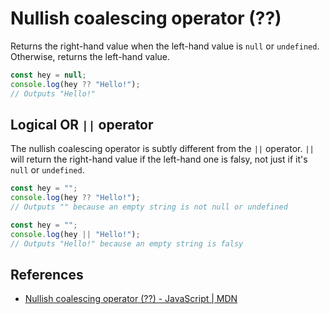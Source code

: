 # Nullish coalescing operator (??)

Returns the right-hand value when the left-hand value is `null` or `undefined`. Otherwise, returns the left-hand value.

```javascript
const hey = null;
console.log(hey ?? "Hello!");
// Outputs "Hello!"
```

## Logical OR `||` operator

The nullish coalescing operator is subtly different from the `||` operator. `||` will return the right-hand value if the left-hand one is falsy, not just if it's `null` or `undefined`.

```javascript
const hey = "";
console.log(hey ?? "Hello!");
// Outputs "" because an empty string is not null or undefined

const hey = "";
console.log(hey || "Hello!");
// Outputs "Hello!" because an empty string is falsy
```

## References
- [Nullish coalescing operator (??) - JavaScript | MDN](https://developer.mozilla.org/en-US/docs/Web/JavaScript/Reference/Operators/Nullish_coalescing)